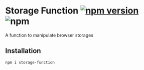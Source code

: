 # Storage Function [![npm version](https://badge.fury.io/js/enum2array.svg)](https://badge.fury.io/js/storage-function) ![npm](https://img.shields.io/npm/dt/storage-function?label=Downloads&logo=npm)
A function to manipulate browser storages

## Installation

```
npm i storage-function
```